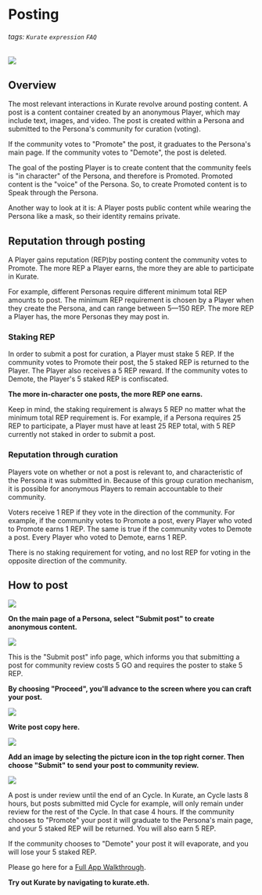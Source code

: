 # Posting
###### tags: `Kurate` `expression` `FAQ`
![](https://i.imgur.com/2BHYWNu.png)

## Overview
The most relevant interactions in Kurate revolve around posting content. A post is a content container created by an anonymous Player, which may include text, images, and video. The post is created within a Persona and submitted to the Persona's community for curation (voting). 

If the community votes to "Promote" the post, it graduates to the Persona's main page. If the community votes to "Demote", the post is deleted.

The goal of the posting Player is to create content that the community feels is "in character" of the Persona, and therefore is Promoted. Promoted content is the "voice" of the Persona. So, to create Promoted content is to Speak through the Persona. 

Another way to look at it is: A Player posts public content while wearing the Persona like a mask, so their identity remains private.

## Reputation through posting
A Player gains reputation (REP)by posting content the community votes to Promote. The more REP a Player earns, the more they are able to participate in Kurate. 

For example, different Personas require different minimum total REP amounts to post. The minimum REP requirement is chosen by a Player when they create the Persona, and can range between 5—150 REP. The more REP a Player has, the more Personas they may post in.

### Staking REP
In order to submit a post for curation, a Player must stake 5 REP. If the community votes to Promote their post, the 5 staked REP is returned to the Player. The Player also receives a 5 REP reward. If the community votes to Demote, the Player's 5 staked REP is confiscated. 

**The more in-character one posts, the more REP one earns.**

Keep in mind, the staking requirement is always 5 REP no matter what the minimum total REP requirement is. For example, if a Persona requires 25 REP to participate, a Player must have at least 25 REP total, with 5 REP currently not staked in order to submit a post.

### Reputation through curation
Players vote on whether or not a post is relevant to, and characteristic of the Persona it was submitted in. Because of this group curation mechanism, it is possible for anonymous Players to remain accountable to their community.

Voters receive 1 REP if they vote in the direction of the community. For example, if the community votes to Promote a post, every Player who voted to Promote earns 1 REP. The same is true if the community votes to Demote a post. Every Player who voted to Demote, earns 1 REP. 

There is no staking requirement for voting, and no lost REP for voting in the opposite direction of the community.

## How to post

![](https://i.imgur.com/RGrU3D6.png)

**On the main page of a Persona, select "Submit post" to create anonymous content.**

![](https://i.imgur.com/dcjORBr.png)

This is the "Submit post" info page, which informs you that submitting a post for community review costs 5 GO and requires the poster to stake 5 REP. 

**By choosing "Proceed", you'll advance to the screen where you can craft your post.**

![](https://i.imgur.com/ZvekFu8.png)

**Write post copy here.**

![](https://i.imgur.com/hcF3oD9.png)

**Add an image by selecting the picture icon in the top right corner. Then choose "Submit" to send your post to community review.**

![](https://i.imgur.com/NBv2ONU.png)

A post is under review until the end of an Cycle. In Kurate, an Cycle lasts 8 hours, but posts submitted mid Cycle for example, will only remain under review for the rest of the Cycle. In that case 4 hours. If the community chooses to "Promote" your post it will graduate to the Persona's main page, and your 5 staked REP will be returned. You will also earn 5 REP.

If the community chooses to "Demote" your post it will evaporate, and you will lose your 5 staked REP.

Please go here for a [Full App Walkthrough](https://github.com/logos-innovation-lab/Kurate-expression/blob/Main/Walkthroughs/Full-App-Walkthrough.md).

**Try out Kurate by navigating to kurate.eth.**


